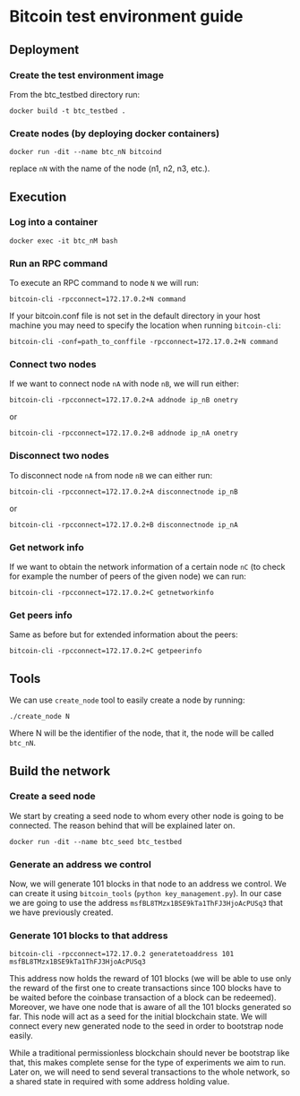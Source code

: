 # Bitcoin test environment guide

## Deployment

### Create the test environment image

From the btc_testbed directory run:

`docker build -t btc_testbed .`

### Create nodes (by deploying docker containers)
`docker run -dit --name btc_nN bitcoind`

replace `nN` with the name of the node (n1, n2, n3, etc.). 

## Execution

### Log into a container

`docker exec -it btc_nM bash`

### Run an RPC command

To execute an RPC command to node `N` we will run:

`bitcoin-cli -rpcconnect=172.17.0.2+N command`

If your bitcoin.conf file is not set in the default directory in your host machine you may need to specify the location when running `bitcoin-cli`:

`bitcoin-cli -conf=path_to_conffile -rpcconnect=172.17.0.2+N command`

### Connect two nodes

If we want to connect node `nA` with node `nB`, we will run either:

`bitcoin-cli -rpcconnect=172.17.0.2+A addnode ip_nB onetry`

or

`bitcoin-cli -rpcconnect=172.17.0.2+B addnode ip_nA onetry`

### Disconnect two nodes

To disconnect node `nA` from node `nB` we can either run:

`bitcoin-cli -rpcconnect=172.17.0.2+A disconnectnode ip_nB`

or

`bitcoin-cli -rpcconnect=172.17.0.2+B disconnectnode ip_nA`

### Get network info

If we want to obtain the network information of a certain node `nC` (to check for example the number of peers of the given node) we can run:

`bitcoin-cli -rpcconnect=172.17.0.2+C getnetworkinfo`

### Get peers info

Same as before but for extended information about the peers:

`bitcoin-cli -rpcconnect=172.17.0.2+C getpeerinfo`

## Tools

We can use `create_node` tool to easily create a node by running:

`./create_node N`

Where N will be the identifier of the node, that it, the node will be called `btc_nN`.

## Build the network

### Create a seed node

We start by creating a seed node to whom every other node is going to be connected. The reason behind that will be explained later on.

`docker run -dit --name btc_seed btc_testbed`

### Generate an address we control

Now, we will generate 101 blocks in that node to an address we control. We can create it using `bitcoin_tools` (`python key_management.py`). In our case we are going to use the address `msfBL8TMzx1BSE9kTa1ThFJ3HjoAcPUSq3` that we have previously created.

### Generate 101 blocks to that address

`bitcoin-cli -rpcconnect=172.17.0.2 generatetoaddress 101 msfBL8TMzx1BSE9kTa1ThFJ3HjoAcPUSq3`

This address now holds the reward of 101 blocks (we will be able to use only the reward of the first one to create transactions since 100 blocks have to be waited before the coinbase transaction of a block can be redeemed). Moreover, we have one node that is aware of all the 101 blocks generated so far. This node will act as a seed for the initial blockchain state. We will connect every new generated node to the seed in order to bootstrap node easily.

While a traditional permissionless blockchain should never be bootstrap like that, this makes complete sense for the type of experiments we aim to run. Later on, we will need to send several transactions to the whole network, so a shared state in required with some address holding value.







